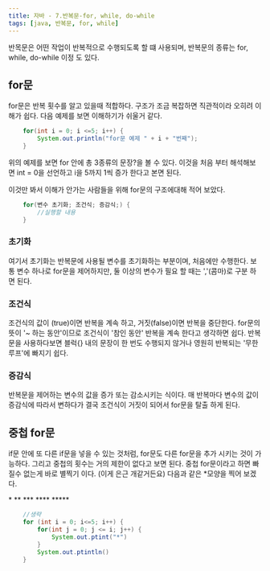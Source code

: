 ```yaml
---
title: 자바 - 7.반복문-for, while, do-while
tags: [java, 반복문, for, while]
---
```


반목문은 어떤 작업이 반복적으로 수행되도록 할 떄 사용되며, 반복문의 종류는 for, while, do-while 이정 도 있다.

## for문

for문은 반복 횟수를 알고 있을때 적합하다. 구조가 조금 복잡하면 직관적이라 오히려 이해가 쉽다. 다음 예제를 보면 이해하기가 쉬울거 같다.

```java
    for(int i = 0; i <=5; i++) {
        System.out.println("for문 예제 " + i + "번째");
    }
```

위의 예제를 보면 for 안에 총 3종류의 문장?을 볼 수 있다. 이것을 처음 부터 해석해보면 int = 0을 선언하고 i을 5까지 1씩 증가 한다고 본면 된다.

이것만 봐서 이해가 안가는 사람들을 위해 for문의 구조에대해 적어 보았다.

```java
    for(변수 초기화; 조건식; 증감식;) {
        //실행할 내용
    }
```

### 초기화

여기서 초기화는 반복문에 사용될 변수를 초기화하는 부분이며, 처음에만 수행한다. 보통 변수 하나로 for문을 제어하지만, 둘 이상의 변수가 필요 할 때는 ','(콤마)로 구분 하면 된다.

### 조건식

조건식의 값이 (true)이면 반복을 계속 하고, 거짓(false)이면 반복을 중단한다. for문의 뜻이 '~ 하는 동안'이므로 조건식이 '참인 동안' 반복을 계속 한다고 생각하면 쉽다. 반복문을 사용하다보면 블럭{} 내의 문장이 한 번도 수행되지 않거나 영원히 반복되는 '무한루프'에 빠지기 쉽다.

### 증감식

반복문을 제어하는 변수의 값을 증가 또는 감소시키는 식이다. 매 반복마다 변수의 값이 증감식에 따라서 변하다가 결국 조건식이 거짓이 되어서 for문을 탈출 하게 된다.

## 중첩 for문

if문 안에 또 다른 if문을 넣을 수 있는 것처럼, for문도 다른 for문을 추가 시키는 것이 가능하다. 그리고 중첩의 횟수는 거의 제한이 없다고 보면 된다. 중첩 for문이라고 하면 빠질수 없는게 바로 별찍기 이다. (이게 은근 개같거든요) 다음과 같은 \*모양을 찍어 보겠다.

\*
\*\*
\*\*\*
\*\*\*\*
\*\*\*\*\*

```java
    //생략
    for (int i = 0; i<=5; i++) {
        for(int j = 0; j <= i; j++) {
            System.out.ptint("*")
        }
        System.out.ptintln()
    }
```
